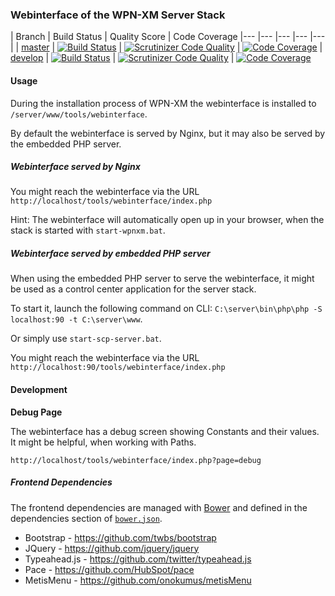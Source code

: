 ### Webinterface of the WPN-XM Server Stack

| Branch  	| Build Status  	| Quality Score | Code Coverage 
|---	|---	|---	|---	|---	|
| [master](https://github.com/WPN-XM/webinterface/tree/master)	|  [![Build Status](https://travis-ci.org/WPN-XM/webinterface.svg)](https://travis-ci.org/WPN-XM/webinterface) 	|   [![Scrutinizer Code Quality](https://scrutinizer-ci.com/g/WPN-XM/webinterface/badges/quality-score.png?b=master)](https://scrutinizer-ci.com/g/WPN-XM/webinterface/?branch=master) | [![Code Coverage](https://scrutinizer-ci.com/g/WPN-XM/webinterface/badges/coverage.png?b=master)](https://scrutinizer-ci.com/g/WPN-XM/webinterface/?branch=master)
| [develop](https://github.com/WPN-XM/webinterface/tree/develop)	| [![Build Status](https://travis-ci.org/WPN-XM/webinterface.svg?branch=develop)](https://travis-ci.org/WPN-XM/webinterface)  	| [![Scrutinizer Code Quality](https://scrutinizer-ci.com/g/WPN-XM/webinterface/badges/quality-score.png?b=develop)](https://scrutinizer-ci.com/g/WPN-XM/webinterface/?branch=develop)	| [![Code Coverage](https://scrutinizer-ci.com/g/WPN-XM/webinterface/badges/coverage.png?b=develop)](https://scrutinizer-ci.com/g/WPN-XM/webinterface/?branch=develop)

#### Usage

During the installation process of WPN-XM the webinterface is installed to `/server/www/tools/webinterface`.

By default the webinterface is served by Nginx, but it may also be served by the embedded PHP server.

##### Webinterface served by Nginx

You might reach the webinterface via the URL `http://localhost/tools/webinterface/index.php`

Hint: The webinterface will automatically open up in your browser, when the stack is started with `start-wpnxm.bat`.

##### Webinterface served by embedded PHP server

When using the embedded PHP server to serve the webinterface, it might be used as a control center application for the server stack.

To start it, launch the following command on CLI: `C:\server\bin\php\php -S localhost:90 -t C:\server\www`.

Or simply use `start-scp-server.bat`.

You might reach the webinterface via the URL `http://localhost:90/tools/webinterface/index.php`

#### Development

**Debug Page**

The webinterface has a debug screen showing Constants and their values.
It might be helpful, when working with Paths.

`http://localhost/tools/webinterface/index.php?page=debug`

##### Frontend Dependencies

The frontend dependencies are managed with [Bower](http://bower.io/)
and defined in the dependencies section of [`bower.json`](https://github.com/WPN-XM/webinterface/blob/master/bower.json#L28).

- Bootstrap     - https://github.com/twbs/bootstrap
- JQuery        - https://github.com/jquery/jquery
- Typeahead.js  - https://github.com/twitter/typeahead.js
- Pace          - https://github.com/HubSpot/pace
- MetisMenu     - https://github.com/onokumus/metisMenu
